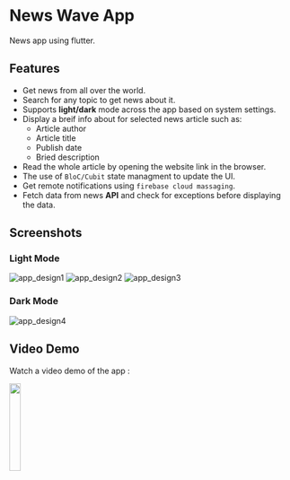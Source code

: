 # News Wave App

News app using flutter.

## Features

- Get news from all over the world.
- Search for any topic to get news about it.
- Supports **light/dark** mode across the app based on system settings.
- Display a breif info about for selected news article such as:
  - Article author
  - Article title
  - Publish date
  - Bried description
- Read the whole article by opening the website link in the browser.
- The use of `BloC/Cubit` state managment to update the UI.
- Get remote notifications using `firebase cloud massaging`.
- Fetch data from news **API** and check for exceptions before displaying the data.

## Screenshots

### Light Mode

![app_design1](https://github.com/shalabycr7/news_app_using_news_api/assets/17945581/a610858e-66c8-4b80-a04f-a171dd047158)
![app_design2](https://github.com/shalabycr7/news_app_using_news_api/assets/17945581/0f20c069-566a-4002-85b7-823de524db00)
![app_design3](https://github.com/shalabycr7/news_app_using_news_api/assets/17945581/960d98db-f88d-4bf4-850a-be1dfe3acd48)

### Dark Mode

![app_design4](https://github.com/shalabycr7/news_app_using_news_api/assets/17945581/e965ec48-f3c3-4e9a-9d1d-73cf00323bf3)

## Video Demo

Watch a video demo of the app :

[<img src="https://th.bing.com/th/id/R.c9d1e8e340d6e1b8fb8e7d38f76d5741?rik=alqdTxPDUF%2f6eg&pid=ImgRaw&r=0" width="20%">](https://www.youtube.com/watch?v=V4Dt4iWQn7c "App Preview")
